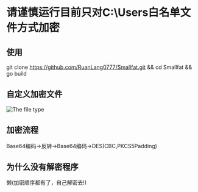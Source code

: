# 请谨慎运行目前只对C:\Users白名单文件方式加密
## 使用
git clone https://github.com/RuanLang0777/Smallfat.git && cd Smallfat && go build
## 自定义加密文件
![The file type](https://user-images.githubusercontent.com/53397197/170865066-9b03c382-f8db-4d83-aee6-cfee2746005c.png)
## 加密流程
Base64编码->反转->Base64编码->DES(CBC,PKCS5Padding)
## 为什么没有解密程序
懒(加密顺序都有了，自己解密去!)

